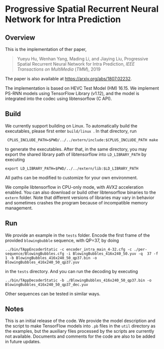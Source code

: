 # Progressive Spatial Recurrent Neural Network for Intra Prediction
## Overview
This is the implementation of ther paper,
> Yueyu Hu, Wenhan Yang, Mading Li, and Jiaying Liu, 
> Progressive Spatial Recurrent Neural Network for Intra Prediction,
> <i>IEEE Transactions on MultiMedia</i> (<i>TMM</i>), 2019


The paper is also available at <url>https://arxiv.org/abs/1807.02232</url>.

The implementation is based on HEVC Test Model (HM) 16.15. We implement PS-RNN models using TensorFlow Library (v1.12), and the model is integrated into the codec using libtensorflow (C API).

## Build
We currently support building on Linux. To automatically build the executables, please first enter ```build/linux ```. In that directory, run

``` CPLUS_INCLUDE_PATH=$PWD/../../extern/include:$CPLUS_INCLUDE_PATH make```

to generate the executables. After that, in the same directory, you may export the shared library path of libtensorflow into ```LD_LIBRARY_PATH``` by executing

```export LD_LIBRARY_PATH=$PWD/../../extern/lib:$LD_LIBRARY_PATH```

All paths can be modified to customize for your own environment.

We compile libtensorflow in CPU-only mode, with AVX2 acceleration enabled. You can also download or build other libtensorflow binaries to the ```extern``` folder. Note that different versions of libraries may vary in behavior and sometimes crashes the program because of incompatible memory management.

## Run
We provide an example in the ```tests``` folder. Encode the first frame of the provided ```blowingbubble``` sequence, with QP=37, by doing

```../bin/TAppEncoderStatic -c encoder_intra_main_4-32.cfg -c ./per-sequence/BlowingBubbles.cfg -i BlowingBubbles_416x240_50.yuv -q  37 -f 1 -b BlowingBubbles_416x240_50_qp37.bin -o BlowingBubbles_416x240_50_qp37.yuv```

in the ```tests``` directory. And you can run the decoding by executing

```../bin/TAppDecoderStatic -b ./BlowingBubbles_416x240_50_qp37.bin -o BlowingBubbles_416x240_50_qp37_dec.yuv```

Other sequences can be tested in similar ways.

## Notes
This is an initial release of the code. We provide the model description and the script to make TensorFlow models into ```.pb``` files in the ```util``` directory as the examples, but the auxiliary files processed by the scripts are currently not available. Documents and comments for the code are also to be added in future updates.